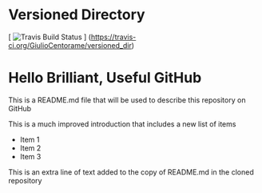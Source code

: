 # Versioned Directory

[ ![Travis Build Status](https://travis-ci.org/GiulioCentorame/versioned_dir.svg?branch=master) ]
(https://travis-ci.org/GiulioCentorame/versioned_dir)

# Hello Brilliant, Useful GitHub

This is a README.md file that will be used to describe this
repository on GitHub

This is a much improved introduction that includes a 
new list of items

* Item 1
* Item 2
* Item 3

This is an extra line of text added to the copy 
of README.md in the cloned repository
